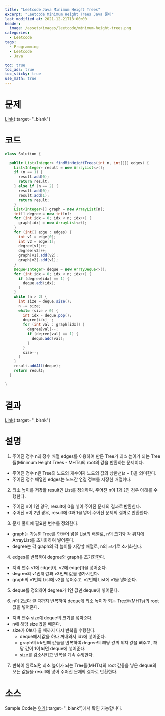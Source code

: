 ```yaml
---
title: "Leetcode Java Minimum Height Trees"
excerpt: "Leetcode Minimum Height Trees Java 풀이"
last_modified_at: 2021-12-21T18:00:00
header:
  image: /assets/images/leetcode/minimum-height-trees.png
categories:
  - Leetcode
tags:
  - Programming
  - Leetcode
  - Java

toc: true
toc_ads: true
toc_sticky: true
use_math: true
---
```

# 문제
[Link](https://leetcode.com/problems/minimum-height-trees/){:target="_blank"}

# 코드
```java
class Solution {

  public List<Integer> findMinHeightTrees(int n, int[][] edges) {
    List<Integer> result = new ArrayList<>();
    if (n == 1) {
      result.add(0);
      return result;
    } else if (n == 2) {
      result.add(0);
      result.add(1);
      return result;
    }
    List<Integer>[] graph = new ArrayList[n];
    int[] degree = new int[n];
    for (int idx = 0; idx < n; idx++) {
      graph[idx] = new ArrayList<>();
    }
    for (int[] edge : edges) {
      int v1 = edge[0];
      int v2 = edge[1];
      degree[v1]++;
      degree[v2]++;
      graph[v1].add(v2);
      graph[v2].add(v1);
    }
    Deque<Integer> deque = new ArrayDeque<>();
    for (int idx = 0; idx < n; idx++) {
      if (degree[idx] == 1) {
        deque.add(idx);
      }
    }
    while (n > 2) {
      int size = deque.size();
      n -= size;
      while (size > 0) {
        int idx = deque.pop();
        degree[idx]--;
        for (int val : graph[idx]) {
          degree[val]--;
          if (degree[val] == 1) {
            deque.add(val);
          }
        }
        size--;
      }
    }
    result.addAll(deque);
    return result;
  }

}
```

# 결과
[Link](https://leetcode.com/submissions/detail/604893522/){:target="_blank"}

# 설명
1. 주어진 정수 n과 정수 배열 edges를 이용하여 만든 Tree가 최소 높이가 되는 Tree들(Minimum Height Trees - MHTs)의 root의 값을 반환하는 문제이다.
- 주어진 정수 n은 Tree의 노드의 개수이자 노드의 값의 상한선($n - 1$)을 의미한다.
- 주어진 정수 배열인 edges는 노드간 연결 정보를 저장한 배열이다.

2. 최소 높이를 저장할 result인 List를 정의하여, 주어진 n이 1과 2인 경우 아래를 수행한다.
- 주어진 n이 1인 경우, result에 0을 넣어 주어진 문제의 결과로 반환한다.
- 주어진 n이 2인 경우, result에 0과 1을 넣어 주어진 문제의 결과로 반환한다.

3. 문제 풀이에 필요한 변수를 정의한다.
- graph는 가능한 Tree를 만들어 넣을 List의 배열로, n의 크기와 각 위치에 ArrayList를 초기화하여 넣어준다.
- degree는 각 graph의 각 높이를 저장할 배열로, n의 크기로 초기화한다.

4. edges를 반복하여 degree와 graph를 초기화한다.
- 지역 변수 v1에 edge[0], v2에 edge[1]을 넣어준다.
- degree의 v1번째 값과 v2번째 값을 증가시킨다.
- graph의 v1번째 List에 v2를 넣어주고, v2번째 List에 v1을 넣어준다.

5. deque를 정의하여 degree가 1인 값만 deque에 넣어준다.

6. n이 2보다 클 때까지 반복하여 deque에 최소 높이가 되는 Tree들(MHTs)의 root 값을 넣어준다.
- 지역 변수 size에 deque의 크기를 넣어준다.
- n에 해당 size 값을 빼준다.
- size가 0보다 클 때까지 다시 반복을 수행한다.
  - deque에서 값을 하나 꺼내와서 idx에 넣어준다.
  - graph의 idx번째 값들을 반복하여 degree의 해당 값의 위치 값을 빼주고, 해당 값이 1이 되면 deque에 넣어준다.
  - size를 감소시키고 반복을 계속 수행한다.

7. 반복이 완료되면 최소 높이가 되는 Tree들(MHTs)의 root 값들을 넣은 deque의 모든 값들을 result에 넣어 주어진 문제의 결과로 반환한다.

# 소스
Sample Code는 [여기](https://github.com/GracefulSoul/leetcode/blob/master/src/main/java/gracefulsoul/problems/MinimumHeightTrees.java){:target="_blank"}에서 확인 가능합니다.